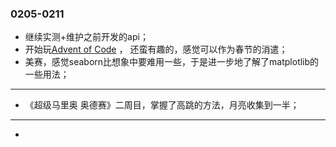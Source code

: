 ### 0205-0211

- 继续实测+维护之前开发的api；
- 开始玩[Advent of Code](http://adventofcode.com) ， 还蛮有趣的，感觉可以作为春节的消遣；
- 美赛，感觉seaborn比想象中要难用一些，于是进一步地了解了matplotlib的一些用法；

---

- 《超级马里奥 奥德赛》二周目，掌握了高跳的方法，月亮收集到一半；


---


- ​